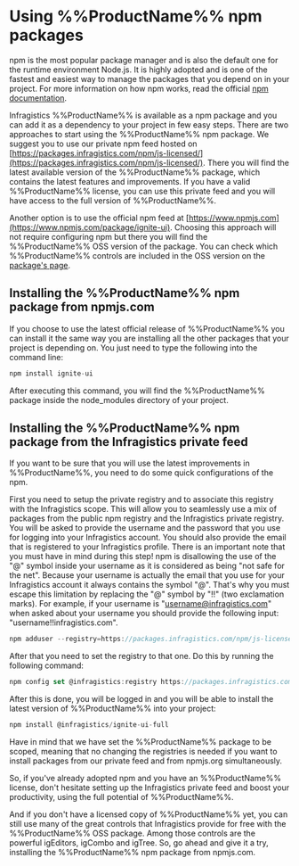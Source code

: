 <!--
|metadata|
{
    "fileName": "Using-Ignite-UI-Npm-Packages",
    "controlName": [],
    "tags": ["npm"]
}
|metadata|
-->
# Using %%ProductName%% npm packages

npm is the most popular package manager and is also the default one for the runtime environment Node.js. It is highly adopted and is one of the fastest and easiest way to manage the packages that you depend on in your project. For more information on how npm works, read the official [npm documentation](https://docs.npmjs.com).

Infragistics %%ProductName%% is available as a npm package and you can add it as a dependency to your project in few easy steps. There are two approaches to start using the %%ProductName%% npm package. We suggest you to use our private npm feed hosted on  [https://packages.infragistics.com/npm/js-licensed/](https://packages.infragistics.com/npm/js-licensed/). There you will find the latest available version of the %%ProductName%% package, which contains the latest features and improvements. If you have a valid %%ProductName%% license, you can use this private feed and you will have access to the full version of %%ProductName%%. 

Another option is to use the official npm feed at [https://www.npmjs.com](https://www.npmjs.com/package/ignite-ui). Choosing this approach will not require configuring npm but there you will find the %%ProductName%% OSS version of the package. You can check which %%ProductName%% controls are included in the OSS version on the [package's page](https://www.npmjs.com/package/ignite-ui).

## Installing the %%ProductName%% npm package from npmjs.com

If you choose to use the latest official release of %%ProductName%% you can install it the same way you are installing all the other packages that your project is depending on. You just need to type the following into the command line:

```js
npm install ignite-ui
```

After executing this command, you will find the %%ProductName%% package inside the node_modules directory of your project.

## Installing the %%ProductName%% npm package from the Infragistics private feed

If you want to be sure that you will use the latest improvements in %%ProductName%%, you need to do some quick configurations of the npm. 

First you need to setup the private registry and to associate this registry with the Infragistics scope. This will allow you to seamlessly use a mix of packages from the public npm registry and the Infragistics private registry. You will be asked to provide the username and the password that you use for logging into your Infragistics account. You should also provide the email that is registered to your Infragistics profile. There is an important note that you must have in mind during this step! npm is disallowing the use of the "@" symbol inside your username as it is considered as being "not safe for the net". Because your username is actually the email that you use for your Infragistics account it always contains the symbol "@". That's why you must escape this limitation by replacing the "@" symbol by "!!" (two exclamation marks). For example, if your username is "username@infragistics.com" when asked about your username you should provide the following input: "username!!infragistics.com".

```js
npm adduser --registry=https://packages.infragistics.com/npm/js-licensed/ --scope=@infragistics --always-auth
```

After that you need to set the registry to that one. Do this by running the following command:

```js
npm config set @infragistics:registry https://packages.infragistics.com/npm/js-licensed/
```

After this is done, you will be logged in and you will be able to install the latest version of %%ProductName%% into your project:

```js
npm install @infragistics/ignite-ui-full
```
Have in mind that we have set the %%ProductName%% package to be scoped, meaning that no changing the registries is needed if you want to install packages from our private feed and from npmjs.org simultaneously.

So, if you've already adopted npm and you have an %%ProductName%% license, don't hesitate setting up the Infragistics private feed and boost your productivity, using the full potential of %%ProductName%%.

And if you don't have a licensed copy of %%ProductName%% yet, you can still use many of the great controls that Infragistics provide for free with the %%ProductName%% OSS package. Among those controls are the powerful igEditors, igCombo and igTree. So, go ahead and give it a try, installing the %%ProductName%% npm package from npmjs.com. 